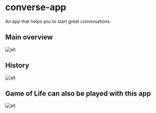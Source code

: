 # converse-app
An app that helps you to start great conversations

## Main overview
![alt](screenshots/screenshot1.jpg "Text")

## History
![alt](screenshots/screenshot2.jpg "Text")

## Game of Life can also be played with this app
![alt](screenshots/screenshot3.jpg "Text")